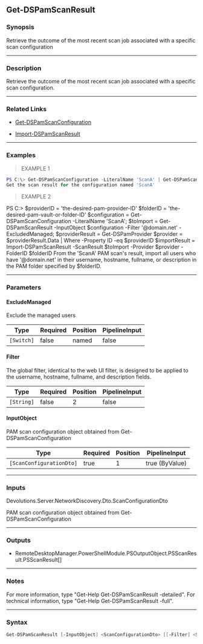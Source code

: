 Get-DSPamScanResult
-------------------

### Synopsis
Retrieve the outcome of the most recent scan job associated with a specific scan configuration

---

### Description

Retrieve the outcome of the most recent scan job associated with a specific scan configuration.

---

### Related Links
* [Get-DSPamScanConfiguration](Get-DSPamScanConfiguration)

* [Import-DSPamScanResult](Import-DSPamScanResult)

---

### Examples
> EXAMPLE 1

```PowerShell
PS C:\> Get-DSPamScanConfiguration -LiteralName 'ScanA' | Get-DSPamScanResult
Get the scan result for the configuration named 'ScanA'
```
> EXAMPLE 2

PS C:\> $providerID = 'the-desired-pam-provider-ID'
        $folderID = 'the-desired-pam-vault-or-folder-ID'
        $configuration = Get-DSPamScanConfiguration -LiteralName 'ScanA';
        $toImport = Get-DSPamScanResult -InputObject $configuration -Filter '@domain.net' -ExcludedManaged;
        $providerResult = Get-DSPamProvider
        $provider = $providerResult.Data | Where -Property ID -eq $providerID
        $importResult = Import-DSPamScanResult -ScanResult $toImport -Provider $provider -FolderID $folderID
From the 'ScanA' PAM scan's result, import all users who have '@domain.net' in their username, hostname, fullname, or description in the PAM folder specified by $folderID.

---

### Parameters
#### **ExcludeManaged**
Exclude the managed users

|Type      |Required|Position|PipelineInput|
|----------|--------|--------|-------------|
|`[Switch]`|false   |named   |false        |

#### **Filter**
The global filter, identical to the web UI filter, is designed to be applied to the username, hostname, fullname, and description fields.

|Type      |Required|Position|PipelineInput|
|----------|--------|--------|-------------|
|`[String]`|false   |2       |false        |

#### **InputObject**
PAM scan configuration object obtained from Get-DSPamScanConfiguration

|Type                    |Required|Position|PipelineInput |
|------------------------|--------|--------|--------------|
|`[ScanConfigurationDto]`|true    |1       |true (ByValue)|

---

### Inputs
Devolutions.Server.NetworkDiscovery.Dto.ScanConfigurationDto

PAM scan configuration object obtained from Get-DSPamScanConfiguration

---

### Outputs
* RemoteDesktopManager.PowerShellModule.PSOutputObject.PSScanResult.PSScanResult[]

---

### Notes
For more information, type "Get-Help Get-DSPamScanResult -detailed". For technical information, type "Get-Help Get-DSPamScanResult -full".

---

### Syntax
```PowerShell
Get-DSPamScanResult [-InputObject] <ScanConfigurationDto> [[-Filter] <String>] [-ExcludeManaged] [<CommonParameters>]
```
